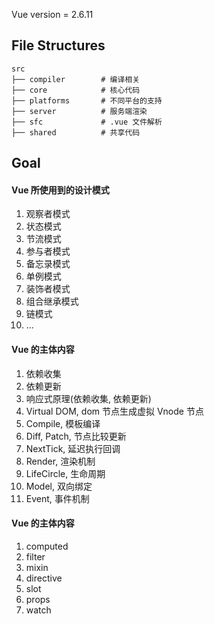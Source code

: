 Vue version = 2.6.11

## File Structures

```
src
├── compiler        # 编译相关
├── core            # 核心代码
├── platforms       # 不同平台的支持
├── server          # 服务端渲染
├── sfc             # .vue 文件解析
├── shared          # 共享代码
```

## Goal

#### Vue 所使用到的设计模式

1. 观察者模式
2. 状态模式
3. 节流模式
4. 参与者模式
5. 备忘录模式
6. 单例模式
7. 装饰者模式
8. 组合继承模式
9. 链模式
10. ...

#### Vue 的主体内容

1. 依赖收集
2. 依赖更新
3. 响应式原理(依赖收集, 依赖更新)
4. Virtual DOM, dom 节点生成虚拟 Vnode 节点
5. Compile, 模板编译
6. Diff, Patch, 节点比较更新
7. NextTick, 延迟执行回调
8. Render, 渲染机制
9. LifeCircle, 生命周期
10. Model, 双向绑定
11. Event, 事件机制

#### Vue 的主体内容

1. computed
2. filter
3. mixin
4. directive
5. slot
6. props
7. watch
